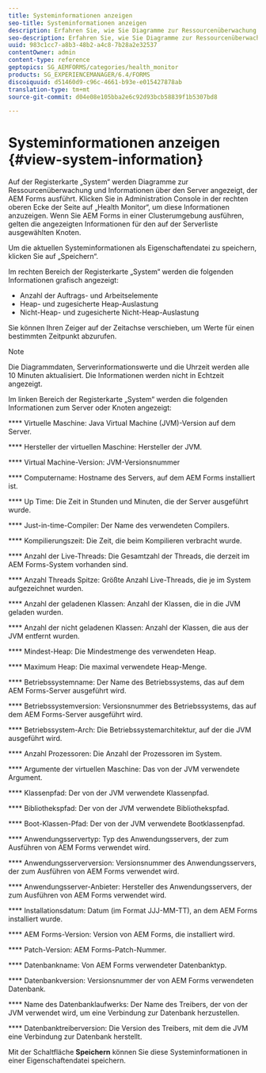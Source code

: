 ```yaml
---
title: Systeminformationen anzeigen
seo-title: Systeminformationen anzeigen
description: Erfahren Sie, wie Sie Diagramme zur Ressourcenüberwachung und Informationen über den Server anzeigen, der AEM Forms ausführt.
seo-description: Erfahren Sie, wie Sie Diagramme zur Ressourcenüberwachung und Informationen über den Server anzeigen, der AEM Forms ausführt.
uuid: 983c1cc7-a8b3-48b2-a4c8-7b28a2e32537
contentOwner: admin
content-type: reference
geptopics: SG_AEMFORMS/categories/health_monitor
products: SG_EXPERIENCEMANAGER/6.4/FORMS
discoiquuid: d51460d9-c96c-4661-b93e-e015427878ab
translation-type: tm+mt
source-git-commit: d04e08e105bba2e6c92d93bcb58839f1b5307bd8

---
```



# Systeminformationen anzeigen {#view-system-information}

Auf der Registerkarte „System“ werden Diagramme zur Ressourcenüberwachung und Informationen über den Server angezeigt, der AEM Forms ausführt. Klicken Sie in Administration Console in der rechten oberen Ecke der Seite auf „Health Monitor“, um diese Informationen anzuzeigen. Wenn Sie AEM Forms in einer Clusterumgebung ausführen, gelten die angezeigten Informationen für den auf der Serverliste ausgewählten Knoten.

Um die aktuellen Systeminformationen als Eigenschaftendatei zu speichern, klicken Sie auf „Speichern“.

Im rechten Bereich der Registerkarte „System“ werden die folgenden Informationen grafisch angezeigt:

* Anzahl der Auftrags- und Arbeitselemente
* Heap- und zugesicherte Heap-Auslastung
* Nicht-Heap- und zugesicherte Nicht-Heap-Auslastung

Sie können Ihren Zeiger auf der Zeitachse verschieben, um Werte für einen bestimmten Zeitpunkt abzurufen.

>[!NOTE]
>
>Die Diagrammdaten, Serverinformationswerte und die Uhrzeit werden alle 10 Minuten aktualisiert. Die Informationen werden nicht in Echtzeit angezeigt.

Im linken Bereich der Registerkarte „System“ werden die folgenden Informationen zum Server oder Knoten angezeigt:

**** Virtuelle Maschine: Java Virtual Machine (JVM)-Version auf dem Server.

**** Hersteller der virtuellen Maschine: Hersteller der JVM.

**** Virtual Machine-Version: JVM-Versionsnummer

**** Computername: Hostname des Servers, auf dem AEM Forms installiert ist.

**** Up Time: Die Zeit in Stunden und Minuten, die der Server ausgeführt wurde.

**** Just-in-time-Compiler: Der Name des verwendeten Compilers.

**** Kompilierungszeit: Die Zeit, die beim Kompilieren verbracht wurde.

**** Anzahl der Live-Threads: Die Gesamtzahl der Threads, die derzeit im AEM Forms-System vorhanden sind.

**** Anzahl Threads Spitze: Größte Anzahl Live-Threads, die je im System aufgezeichnet wurden.

**** Anzahl der geladenen Klassen: Anzahl der Klassen, die in die JVM geladen wurden.

**** Anzahl der nicht geladenen Klassen: Anzahl der Klassen, die aus der JVM entfernt wurden.

**** Mindest-Heap: Die Mindestmenge des verwendeten Heap.

**** Maximum Heap: Die maximal verwendete Heap-Menge.

**** Betriebssystemname: Der Name des Betriebssystems, das auf dem AEM Forms-Server ausgeführt wird.

**** Betriebssystemversion: Versionsnummer des Betriebssystems, das auf dem AEM Forms-Server ausgeführt wird.

**** Betriebssystem-Arch: Die Betriebssystemarchitektur, auf der die JVM ausgeführt wird.

**** Anzahl Prozessoren: Die Anzahl der Prozessoren im System.

**** Argumente der virtuellen Maschine: Das von der JVM verwendete Argument.

**** Klassenpfad: Der von der JVM verwendete Klassenpfad.

**** Bibliothekspfad: Der von der JVM verwendete Bibliothekspfad.

**** Boot-Klassen-Pfad: Der von der JVM verwendete Bootklassenpfad.

**** Anwendungsservertyp: Typ des Anwendungsservers, der zum Ausführen von AEM Forms verwendet wird.

**** Anwendungsserverversion: Versionsnummer des Anwendungsservers, der zum Ausführen von AEM Forms verwendet wird.

**** Anwendungsserver-Anbieter: Hersteller des Anwendungsservers, der zum Ausführen von AEM Forms verwendet wird.

**** Installationsdatum: Datum (im Format JJJ-MM-TT), an dem AEM Forms installiert wurde.

**** AEM Forms-Version: Version von AEM Forms, die installiert wird.

**** Patch-Version: AEM Forms-Patch-Nummer.

**** Datenbankname: Von AEM Forms verwendeter Datenbanktyp.

**** Datenbankversion: Versionsnummer der von AEM Forms verwendeten Datenbank.

**** Name des Datenbanklaufwerks: Der Name des Treibers, der von der JVM verwendet wird, um eine Verbindung zur Datenbank herzustellen.

**** Datenbanktreiberversion: Die Version des Treibers, mit dem die JVM eine Verbindung zur Datenbank herstellt.

Mit der Schaltfläche **Speichern** können Sie diese Systeminformationen in einer Eigenschaftendatei speichern.
